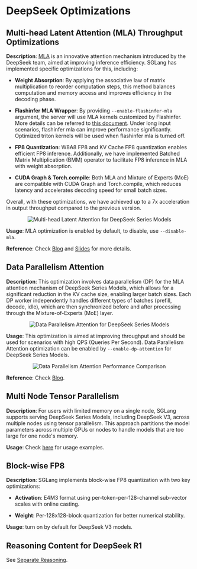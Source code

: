#  DeepSeek Optimizations

## Multi-head Latent Attention (MLA) Throughput Optimizations

**Description**: [MLA](https://arxiv.org/pdf/2405.04434) is an innovative attention mechanism introduced by the DeepSeek team, aimed at improving inference efficiency. SGLang has implemented specific optimizations for this, including:

- **Weight Absorption**: By applying the associative law of matrix multiplication to reorder computation steps, this method balances computation and memory access and improves efficiency in the decoding phase.

- **Flashinfer MLA Wrapper**: By providing `--enable-flashinfer-mla` argument, the server will use MLA kernels customized by Flashinfer. More details can be referred to [this document](https://docs.flashinfer.ai/api/mla.html). Under long input scenarios, flashinfer mla can improve performance significantly. Optimized triton kernels will be used when flashinfer mla is turned off.

- **FP8 Quantization**: W8A8 FP8 and KV Cache FP8 quantization enables efficient FP8 inference. Additionally, we have implemented Batched Matrix Multiplication (BMM) operator to facilitate FP8 inference in MLA with weight absorption.

- **CUDA Graph & Torch.compile**: Both MLA and Mixture of Experts (MoE) are compatible with CUDA Graph and Torch.compile, which reduces latency and accelerates decoding speed for small batch sizes.

Overall, with these optimizations, we have achieved up to a 7x acceleration in output throughput compared to the previous version.

<p align="center">
  <img src="https://lmsys.org/images/blog/sglang_v0_3/deepseek_mla.svg" alt="Multi-head Latent Attention for DeepSeek Series Models">
</p>

**Usage**: MLA optimization is enabled by default, to disable, use `--disable-mla`.

**Reference**: Check [Blog](https://lmsys.org/blog/2024-09-04-sglang-v0-3/#deepseek-multi-head-latent-attention-mla-throughput-optimizations) and [Slides](https://github.com/sgl-project/sgl-learning-materials/blob/main/slides/lmsys_1st_meetup_deepseek_mla.pdf) for more details.

## Data Parallelism Attention

**Description**: This optimization involves data parallelism (DP) for the MLA attention mechanism of DeepSeek Series Models, which allows for a significant reduction in the KV cache size, enabling larger batch sizes. Each DP worker independently handles different types of batches (prefill, decode, idle), which are then synchronized before and after processing through the Mixture-of-Experts (MoE) layer.

<p align="center">
  <img src="https://lmsys.org/images/blog/sglang_v0_4/dp_attention.svg" alt="Data Parallelism Attention for DeepSeek Series Models">
</p>

**Usage**: This optimization is aimed at improving throughput and should be used for scenarios with high QPS (Queries Per Second). Data Parallelism Attention optimization can be enabled by `--enable-dp-attention` for DeepSeek Series Models.

<p align="center">
  <img src="https://lmsys.org/images/blog/sglang_v0_4/deepseek_coder_v2.svg" alt="Data Parallelism Attention Performance Comparison">
</p>

**Reference**: Check [Blog](https://lmsys.org/blog/2024-12-04-sglang-v0-4/#data-parallelism-attention-for-deepseek-models).

## Multi Node Tensor Parallelism

**Description**: For users with limited memory on a single node, SGLang supports serving DeepSeek Series Models, including DeepSeek V3, across multiple nodes using tensor parallelism. This approach partitions the model parameters across multiple GPUs or nodes to handle models that are too large for one node's memory.

**Usage**: Check [here](https://github.com/sgl-project/sglang/tree/main/benchmark/deepseek_v3#example-serving-with-2-h208) for usage examples.

## Block-wise FP8

**Description**: SGLang implements block-wise FP8 quantization with two key optimizations:

- **Activation**: E4M3 format using per-token-per-128-channel sub-vector scales with online casting.

- **Weight**: Per-128x128-block quantization for better numerical stability.

**Usage**: turn on by default for DeepSeek V3 models.

## Reasoning Content for DeepSeek R1

See [Separate Reasoning](https://docs.sglang.ai/backend/separate_reasoning.html).
